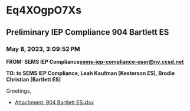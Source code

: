 # Eq4XOgpO7Xs
## Preliminary IEP Compliance 904 Bartlett ES
### May 8, 2023, 3:09:52 PM
**FROM: SEMS IEP Compliance<sems-iep-compliance-user@nv.ccsd.net>**

**TO: to SEMS IEP Compliance, Leah Kaufman [Kesterson ES], Brodie Christian [Bartlett ES]**


Greetings, 





* [Attachment: 904 Bartlett ES.xlsx](Eq4XOgpO7Xs-attachment-1.xlsx)
